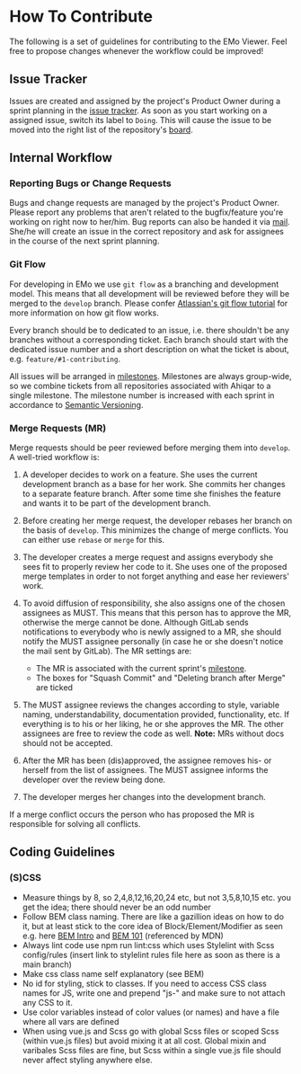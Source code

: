 # How To Contribute

The following is a set of guidelines for contributing to the EMo Viewer.
Feel free to propose changes whenever the workflow could be improved!

## Issue Tracker

Issues are created and assigned by the project's Product Owner during a sprint planning in the [issue tracker](https://gitlab.gwdg.de/subugoe/emo/QViewer/-/issues).
As soon as you start working on a assigned issue, switch its label to `Doing`.
This will cause the issue to be moved into the right list of the repository's [board](https://gitlab.gwdg.de/subugoe/emo/QViewer/-/boards).

## Internal Workflow

### Reporting Bugs or Change Requests

Bugs and change requests are managed by the project's Product Owner.
Please report any problems that aren't related to the bugfix/feature you're working on right now to her/him.
Bug reports can also be handed it via [mail](mailto:gitlab+subugoe-emo-qviewer-10921-issue-@gwdg.de).
She/he will create an issue in the correct repository and ask for assignees in the course of the next sprint planning.

### Git Flow

For developing in EMo we use `git flow` as a branching and development model.
This means that all development will be reviewed before they will be merged to the `develop` branch.
Please confer [Atlassian's git flow tutorial](https://www.atlassian.com/git/tutorials/comparing-workflows/gitflow-workflow) for more information on how git flow works.

Every branch should be to dedicated to an issue, i.e. there shouldn't be any branches without a corresponding ticket.
Each branch should start with the dedicated issue number and a short description on what the ticket is about, e.g. `feature/#1-contributing`.

All issues will be arranged in [milestones](https://gitlab.gwdg.de/groups/subugoe/ahiqar/-/milestones).
Milestones are always group-wide, so we combine tickets from all repositories associated with Ahiqar to a single milestone.
The milestone number is increased with each sprint in accordance to [Semantic Versioning](https://semver.org/).

### Merge Requests (MR)

Merge requests should be peer reviewed before merging them into `develop`.
A well-tried workflow is:

1. A developer decides to work on a feature.
She uses the current development branch as a base for her work.
She commits her changes to a separate feature branch.
After some time she finishes the feature and wants it to be part of the development branch.
2. Before creating her merge request, the developer rebases her branch on the basis of `develop`.
This minimizes the change of merge conflicts.
You can either use `rebase` or `merge` for this.
3. The developer creates a merge request and assigns everybody she sees fit to properly review her code to it.
She uses one of the proposed merge templates in order to not forget anything and ease her reviewers' work.
4. To avoid diffusion of responsibility, she also assigns one of the chosen assignees as MUST.
This means that this person has to approve the MR, otherwise the merge cannot be done.
Although GitLab sends notifications to everybody who is newly assigned to a MR, she should notify the MUST assignee personally (in case he or she doesn't notice the mail sent by GitLab).
The MR settings are:

    * The MR is associated with the current sprint's [milestone](https://gitlab.gwdg.de/groups/subugoe/ahiqar/-/milestones).
    * The boxes for "Squash Commit" and "Deleting branch after Merge" are ticked

5. The MUST assignee reviews the changes according to style, variable naming, understandability, documentation provided, functionality, etc.
If everything is to his or her liking, he or she approves the MR.
The other assignees are free to review the code as well.
**Note:** MRs without docs should not be accepted.
6. After the MR has been (dis)approved, the assignee removes his- or herself from the list of assignees.
The MUST assignee informs the developer over the review being done.
7. The developer merges her changes into the development branch.

If a merge conflict occurs the person who has proposed the MR is responsible for solving all conflicts.

## Coding Guidelines

### (S)CSS

* Measure things by 8, so 2,4,8,12,16,20,24 etc, but not 3,5,8,10,15 etc. you get the idea; there should never be an odd number
* Follow BEM class naming. There are like a gazillion ideas on how to do it, but at least stick to the core idea of Block/Element/Modifier as seen e.g. here [BEM Intro](http://getbem.com/introduction/) and [BEM 101](https://css-tricks.com/bem-101/) (referenced by MDN)
* Always lint code use npm run lint:css which uses Stylelint with Scss config/rules (insert link to stylelint rules file here as soon as there is a main branch)
* Make css class name self explanatory (see BEM)
* No id for styling, stick to classes. If you need to access CSS class names for JS, write one and prepend "js-" and make sure to not attach any CSS to it.
* Use color variables instead of color values (or names) and have a file where all vars are defined
* When using vue.js and Scss go with global Scss files or scoped Scss (within vue.js files) but avoid mixing it at all cost. Global mixin and varibales Scss files are fine, but Scss within a single vue.js file should never affect styling anywhere else.
